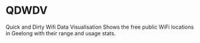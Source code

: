 # QDWDV
Quick and Dirty Wifi Data Visualisation
Shows the free public WiFi locations in Geelong with their range and usage stats.